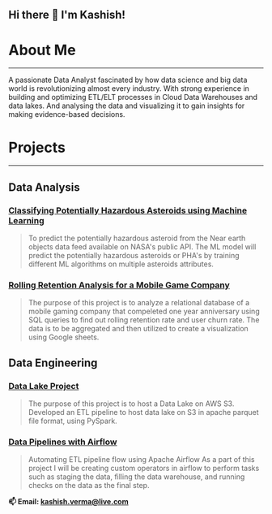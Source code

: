 ## **Hi there 👋 I'm Kashish!**

<!--
**kashishverma10/kashishverma10** is a ✨ _special_ ✨ repository because its `README.md` (this file) appears on your GitHub profile.
-->

#  About Me
---
A passionate Data Analyst fascinated by how data science and big data world is revolutionizing almost every industry. With strong experience in building and optimizing ETL/ELT processes in Cloud Data Warehouses and data lakes. And analysing the data and visualizing it to gain insights for making evidence-based decisions. 

# Projects
---

## Data Analysis

### [Classifying Potentially Hazardous Asteroids using Machine Learning](https://github.com/kashishverma10/neo_classification)
> To predict the potentially hazardous asteroid from the Near earth objects data feed available on NASA's public 
> API. The ML model will predict the potentially hazardous asteroids or PHA's by training different ML algorithms 
> on multiple asteroids attributes.

### [Rolling Retention Analysis for a Mobile Game Company](https://github.com/kashishverma10/rolling_retention)
> The purpose of this project is to analyze a relational database of a mobile gaming company that compeleted one 
> year anniversary using SQL queries to find out rolling retention rate and user churn rate. The data is to be 
> aggregated and then utilized to create a visualization using Google sheets.


## Data Engineering

### [Data Lake Project](https://github.com/kashishverma10/data-lake-project)
> The purpose of this project is to host a Data Lake on AWS S3.
> Developed an ETL pipeline to host data lake on S3 in apache parquet file format, using PySpark.

### [Data Pipelines with Airflow](https://github.com/kashishverma10/etlwithairflow)
> Automating ETL pipeline flow using Apache Airflow
> As a part of this project I will be creating custom operators in airflow to perform tasks such as staging the 
> data, filling the data warehouse, and running checks on the data as the final step.


**📫 Email: kashish.verma@live.com**


